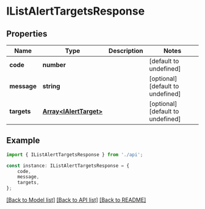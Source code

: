 # IListAlertTargetsResponse


## Properties

Name | Type | Description | Notes
------------ | ------------- | ------------- | -------------
**code** | **number** |  | [default to undefined]
**message** | **string** |  | [optional] [default to undefined]
**targets** | [**Array&lt;IAlertTarget&gt;**](IAlertTarget.md) |  | [optional] [default to undefined]

## Example

```typescript
import { IListAlertTargetsResponse } from './api';

const instance: IListAlertTargetsResponse = {
    code,
    message,
    targets,
};
```

[[Back to Model list]](../README.md#documentation-for-models) [[Back to API list]](../README.md#documentation-for-api-endpoints) [[Back to README]](../README.md)

